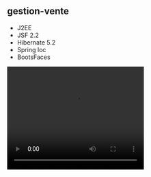 ## gestion-vente

* J2EE
* JSF 2.2
* Hibernate 5.2
* Spring Ioc
* BootsFaces


<video width="320" height="240" controls>
  <source src="https://github.com/makkaouiamina/gestion-vente/blob/main/WebContent/assets/GestionVente_video.mp4" type="video/mp4">
</video>
